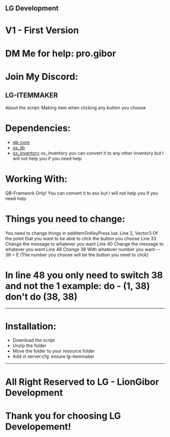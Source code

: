 ## LG Development 
# V1 - First Version 
# DM Me for help: pro.gibor
# Join My Discord:
## LG-ITEMMAKER
About the script: Making item when clicking any button you choose
# Dependencies: 
- [qb-core](https://github.com/qbcore-framework/qb-core)
- [ox_lib](https://github.com/overextended/ox_lib)
- [ox_inventory](https://github.com/overextended/ox_inventory)
ox_inventory you can convert it to any other inventory but I will not help you if you need help
# Working With:
QB-Framwork Only! You can convert it to esx but I will not help you if you need help
# Things you need to change: 
You need to change things in addItemOnKeyPress.lua:
Line 2, Vector3 Of the point that you want to be able to click the button you choose
Line 33 Change the message to whatever you want
Line 40 Change the message to whatever you want
Line 48 Change 38 With whatever number you want -- 38 = E (The number you choose will be the button you need to click)
# In line 48 you only need to switch 38 and not the 1 example: do - (1, 38) don't do (38, 38)
----------------------------------------------
# Installation:
- Download the script
- Unzip the folder
- Move the folder to your resource folder
- Add in server.cfg: ensure lg-itemmaker
----------------------------------------------
# All Right Reserved to LG - LionGibor Development
# Thank you for choosing LG Developement!